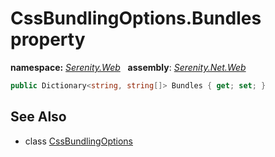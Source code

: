 # CssBundlingOptions.Bundles property
**namespace:** *[Serenity.Web](../../README.md#serenity.web-namespace)*   **assembly**: *[Serenity.Net.Web](../../README.md)*

```csharp
public Dictionary<string, string[]> Bundles { get; set; }
```

## See Also

* class [CssBundlingOptions](../CssBundlingOptions.md)